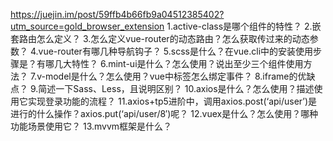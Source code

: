 https://juejin.im/post/59ffb4b66fb9a04512385402?utm_source=gold_browser_extension
1.active-class是哪个组件的特性？
2.嵌套路由怎么定义？
3.怎么定义vue-router的动态路由？怎么获取传过来的动态参数？
4.vue-router有哪几种导航钩子？
5.scss是什么？在vue.cli中的安装使用步骤是？有哪几大特性？
6.mint-ui是什么？怎么使用？说出至少三个组件使用方法？
7.v-model是什么？怎么使用？vue中标签怎么绑定事件？
8.iframe的优缺点？
9.简述一下Sass、Less，且说明区别？
10.axios是什么？怎么使用？描述使用它实现登录功能的流程？
11.axios+tp5进阶中，调用axios.post(‘api/user’)是进行的什么操作？axios.put(‘api/user/8′)呢？
12.vuex是什么？怎么使用？哪种功能场景使用它？
13.mvvm框架是什么？